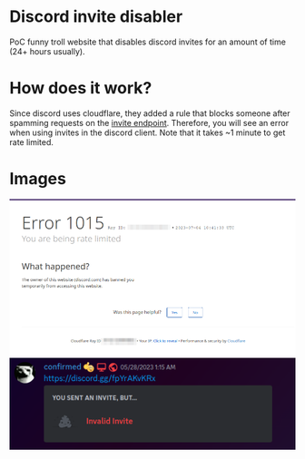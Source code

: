 # Discord invite disabler  
PoC funny troll website that disables discord invites for an amount of time (24+ hours usually).  

# How does it work?  
Since discord uses cloudflare, they added a rule that blocks someone after spamming requests on the [invite endpoint](https://discord.com/api/v9/invites/nouveau). Therefore, you will see an error when using invites in the discord client. Note that it takes ~1 minute to get rate limited.  

# Images  
![Website](https://github.com/Euro-pol/discord-invite-disabler/blob/main/image1.png?raw=true)  
![Discord client](https://github.com/Euro-pol/discord-invite-disabler/blob/main/image2.png?raw=true)
